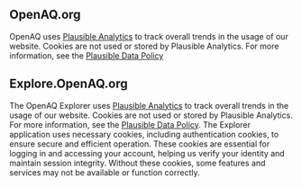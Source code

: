 ## OpenAQ.org

OpenAQ uses [Plausible Analytics](https://plausible.io/) to track overall trends in the usage of our website. Cookies are not used or stored by Plausible Analytics. For more information, see the [Plausible Data Policy](https://plausible.io/data-policy)

## Explore.OpenAQ.org

The OpenAQ Explorer uses [Plausible Analytics](https://plausible.io/) to track overall trends in the usage of our website. Cookies are not used or stored by Plausible Analytics. For more information, see the [Plausible Data Policy](https://plausible.io/data-policy). The Explorer application uses necessary cookies, including authentication cookies, to ensure secure and efficient operation. These cookies are essential for logging in and accessing your account, helping us verify your identity and maintain session integrity. Without these cookies, some features and services may not be available or function correctly.
